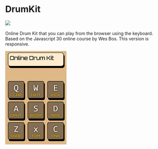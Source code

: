# DrumKit
![](drumKitGit.gif)

Online Drum Kit that you can play from the browser using the keyboard.  Based on the Javascript 30 online course by Wes Bos.  This version is responsive.

![Alt text](images/onlineDrumKit.png?raw=true "Title")